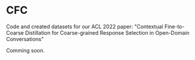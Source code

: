 # CFC
Code and created datasets for our ACL 2022 paper: "Contextual Fine-to-Coarse Distillation for Coarse-grained Response Selection in Open-Domain Conversations"

Comming soon.

